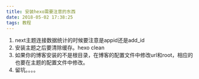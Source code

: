 ```yaml
---
title: 安装hexo需要注意的东西
date: 2018-05-02 17:38:25
tags: 教程
---
```


1. next主题连接数据统计的时候要注意是appid还是add_id
2. 安装主题之后要清除缓存。hexo clean
3. 如果你的博客安装的不是根目录，在博客的配置文件中修改url和root，相应的也要在主题的配置文件中修改。
4. 留坑。。。。